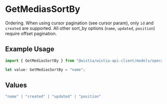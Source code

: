 # GetMediasSortBy

Ordering. When using cursor pagination (see cursor param),
only `id` and `created` are supported. All other sort_by options (`name`, `updated`, `position`)
require offset pagination.


## Example Usage

```typescript
import { GetMediasSortBy } from "@wistia/wistia-api-client/models/operations";

let value: GetMediasSortBy = "name";
```

## Values

```typescript
"name" | "created" | "updated" | "position"
```